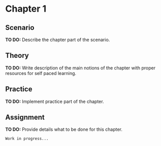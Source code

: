 # Chapter 1 

## Scenario
**TO DO:** Describe the chapter part of the scenario.

## Theory
**TO DO:** Write description of the main notions of the chapter with proper resources for self paced learning.

## Practice
**TO DO:** Implement practice part of the chapter.

## Assignment
**TO DO:** Provide details what to be done for this chapter.

`Work in progress...`
